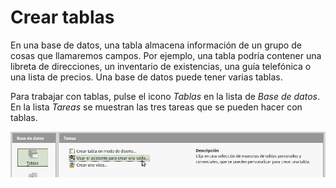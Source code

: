 
# Crear tablas

En una base de datos, una tabla almacena información de un grupo de cosas que llamaremos campos. Por ejemplo, una tabla podría contener una libreta de direcciones, un inventario de existencias, una guía telefónica o una lista de precios. Una base de datos puede tener varias tablas.

Para trabajar con tablas, pulse el icono *Tablas* en la lista de *Base de datos*. En la lista *Tareas* se muestran las tres tareas que se pueden hacer con tablas.

![](img/Seleccion_322.png)
